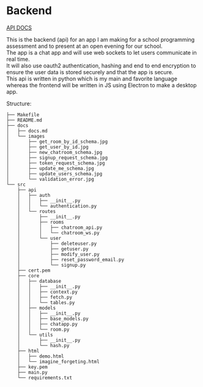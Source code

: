 # Backend

[API DOCS](https://github.com/Untitled-Chat-App/Backend/wiki/introduction#introduction)

This is the backend (api) for an app I am making for a school programming assessment and to present at an open evening for our school.    
The app is a chat app and will use web sockets to let users communicate in real time.  
It will also use oauth2 authentication, hashing and end to end encryption to ensure the user data is stored securely and that the app is secure.  
This api is written in python which is my main and favorite language whereas the frontend will be written in JS using Electron to make a desktop app.

Structure:
```
├── Makefile
├── README.md
├── docs
│   ├── docs.md
│   └── images
│       ├── get_room_by_id_schema.jpg
│       ├── get_user_by_id.jpg
│       ├── new_chatroom_schema.jpg
│       ├── signup_request_schema.jpg
│       ├── token_request_schema.jpg
│       ├── update_me_schema.jpg
│       ├── update_users_schema.jpg
│       └── validation_error.jpg
└── src
    ├── api
    │   ├── auth
    │   │   ├── __init__.py
    │   │   └── authentication.py
    │   └── routes
    │       ├── __init__.py
    │       ├── rooms
    │       │   ├── chatroom_api.py
    │       │   └── chatroom_ws.py
    │       └── user
    │           ├── deleteuser.py
    │           ├── getuser.py
    │           ├── modify_user.py
    │           ├── reset_password_email.py
    │           └── signup.py
    ├── cert.pem
    ├── core
    │   ├── database
    │   │   ├── __init__.py
    │   │   ├── context.py
    │   │   ├── fetch.py
    │   │   └── tables.py
    │   ├── models
    │   │   ├── __init__.py
    │   │   ├── base_models.py
    │   │   ├── chatapp.py
    │   │   └── room.py
    │   └── utils
    │       ├── __init__.py
    │       └── hash.py
    ├── html
    │   ├── demo.html
    │   └── imagine_forgeting.html
    ├── key.pem
    ├── main.py
    └── requirements.txt
```